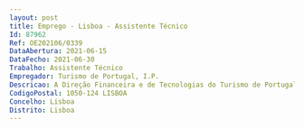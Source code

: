 ```yaml
--- 
layout: post
title: Emprego - Lisboa - Assistente Técnico
Id: 87962
Ref: OE202106/0339
DataAbertura: 2021-06-15
DataFecho: 2021-06-30
Trabalho: Assistente Técnico
Empregador: Turismo de Portugal, I.P.
Descricao: A Direção Financeira e de Tecnologias do Turismo de Portugal, I.P. pretende recrutar em regime de mobilidade, um assistente técnico para desempenhar funções na área do expediente, com funções de natureza administrativa, nomeadamente   Tratamento da correspondência no programa de gestão documental (digitalização, registo, classificação, distribuição e expedição de documentos)    Introdução e registo de faturas   Carregamento e manutenção da base de dados de gestão de arquivo   Serviços de estafeta.
CodigoPostal: 1050-124 LISBOA
Concelho: Lisboa
Distrito: Lisboa
--- 
```

